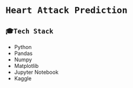 # `Heart Attack Prediction`
## `🎓Tech Stack`
  * Python
  * Pandas
  * Numpy
  * Matplotlib
  * Jupyter Notebook
  * Kaggle
  

